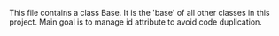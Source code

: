 This file contains a class Base. It is the 'base' of all other classes in this project. Main goal is to manage id attribute to avoid code duplication.
